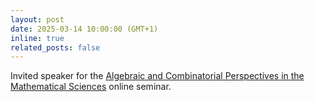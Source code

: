 ```yaml
---
layout: post
date: 2025-03-14 10:00:00 (GMT+1)
inline: true
related_posts: false
---
```


Invited speaker for the [Algebraic and Combinatorial Perspectives in the Mathematical Sciences](https://www.math.ntnu.no/acpms/view_talk.html?id=177) online seminar.
